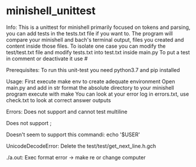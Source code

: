 # minishell_unittest
Info:
  This is a unittest for minishell primarily focused on tokens and parsing, you can add tests in the tests.txt file if you want to.
  The program will compare your minishell and bach's terminal output, files you created and content inside those files.
  To isolate one case you can modify the test/test.txt file and modify tests.txt into test.txt inside main.py
  To put a test in comment or deactivate it use #

Prerequisites:
  To run this unit-test you need python3.7 and pip installed

Usage:
  First execute make env to create adequate environment
  Open main.py and add in str format the absolute directory to your minishell program
  execute with make
  You can look at your error log in errors.txt, use check.txt to look at correct answer outputs

Errors:
  Does not support and cannot test multiline
  
  Does not support ;
  
  Doesn't seem to support this commandi: echo '$USER'
  
  UnicodeDecodeError: Delete the test/test/get_next_line.h.gch
  
  ./a.out: Exec format error -> make re or change computer

